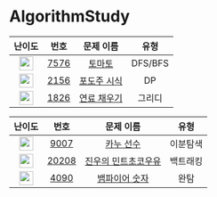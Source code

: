 # AlgorithmStudy


| 난이도 | 번호 | 문제 이름 | 유형 |
|:------:|:----:|:---------:|:----:|
| <img height="25px" width="25px" src="https://static.solved.ac/tier_small/11.svg"/> | [7576](https://www.acmicpc.net/problem/7576) | [토마토](https://www.acmicpc.net/problem/7576) | DFS/BFS |
| <img height="25px" width="25px" src="https://static.solved.ac/tier_small/10.svg"/> | [2156](https://www.acmicpc.net/problem/2156) | [포도주 시식](https://www.acmicpc.net/problem/2156) | DP |
| <img height="25px" width="25px" src="https://static.solved.ac/tier_small/13.svg"/> | [1826](https://www.acmicpc.net/problem/1826) | [연료 채우기](https://www.acmicpc.net/problem/1826) | 그리디 |

| 난이도 | 번호 | 문제 이름 | 유형 |
|:------:|:----:|:---------:| :----: |
| <img height="25px" width="25px" src="https://static.solved.ac/tier_small/13.svg"/> | [9007](https://www.acmicpc.net/problem/9007) | [카누 선수](https://www.acmicpc.net/problem/9007) | 이분탐색 |
| <img height="25px" width="25px" src="https://static.solved.ac/tier_small/11.svg"/> | [20208](https://www.acmicpc.net/problem/20208) | [진우의 민트초코우유](https://www.acmicpc.net/problem/20208) | 백트래킹 | 
| <img height="25px" width="25px" src="https://static.solved.ac/tier_small/12.svg"/> | [4090](https://www.acmicpc.net/problem/4090) | [뱀파이어 숫자](https://www.acmicpc.net/problem/4090) | 완탐 |
